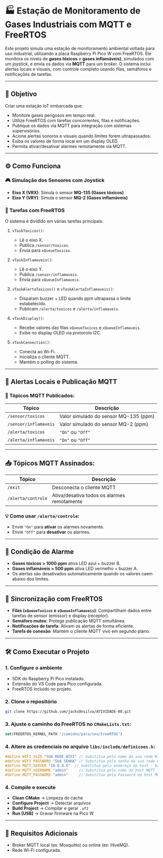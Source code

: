 # 🏭 Estação de Monitoramento de Gases Industriais com MQTT e FreeRTOS

Este projeto simula uma estação de monitoramento ambiental voltada para uso industrial, utilizando a placa Raspberry Pi Pico W com FreeRTOS. Ele monitora os níveis de **gases tóxicos** e **gases inflamáveis)**, simulados com um joystick, e envia os dados via **MQTT** para um broker. O sistema inclui alertas locais e visuais, com controle completo usando filas, semáforos e notificações de tarefas.

---

## 🎯 Objetivo

Criar uma estação IoT embarcada que:

- Monitore gases perigosos em tempo real.
- Utilize FreeRTOS com tarefas concorrentes, filas e notificações.
- Publique os dados via MQTT para integração com sistemas supervisórios.
- Acione alertas sonoros e visuais quando limites forem ultrapassados.
- Exiba os valores de forma local em um display OLED.
- Permita ativar/desativar alarmes remotamente via MQTT.

---

## ⚙️ Como Funciona

### 🎮 Simulação dos Sensores com Joystick

- **Eixo X (VRX)**: Simula o sensor **MQ-135 (Gases tóxicos)**
- **Eixo Y (VRY)**: Simula o sensor **MQ-2 (Gases inflamáveis)**

### 🔄 Tarefas com FreeRTOS

O sistema é dividido em várias tarefas principais:

1. `vTaskToxicos()`:

   - Lê o eixo X.
   - Publica `/sensor/toxicos`.
   - Envia para `xQueueToxicos`.

2. `vTaskInflamaveis()`:

   - Lê o eixo Y.
   - Publica `/sensor/inflamaveis`.
   - Envia para `xQueueInflamaveis`.

3. `vTaskAlertaToxicos()` e `vTaskAlertaInflamaveis()`:

   - Disparam buzzer + LED quando ppm ultrapassa o limite estabelecido.
   - Publicam `/alerta/toxicos` e `/alerta/inflamaveis`.

4. `vTaskDisplay()`:

   - Recebe valores das filas `xQueueToxicos` e `xQueueInflamaveis`.
   - Exibe no display OLED via protocolo I2C.

5. `vTaskConnection()`:
   - Conecta ao Wi-Fi.
   - Inicializa o cliente MQTT.
   - Mantém o polling do sistema.

---

## 🚨 Alertas Locais e Publicação MQTT

### 📢 Tópicos MQTT Publicados:

| Tópico                | Descrição                             |
| --------------------- | ------------------------------------- |
| `/sensor/toxicos`     | Valor simulado do sensor MQ-135 (ppm) |
| `/sensor/inflamaveis` | Valor simulado do sensor MQ-2 (ppm)   |
| `/alerta/toxicos`     | `"On"` ou `"Off"`                     |
| `/alerta/inflamaveis` | `"On"` ou `"Off"`                     |

---

## 📥 Tópicos MQTT Assinados:

| Tópico             | Descrição                                   |
| ------------------ | ------------------------------------------- |
| `/exit`            | Desconecta o cliente MQTT                   |
| `/alerta/controle` | Ativa/desativa todos os alarmes remotamente |

### 💡 Como usar `/alerta/controle`:

- Envie `"On"` para **ativar** os alarmes novamente.
- Envie `"Off"` para **desativar** os alarmes.

---

## 🧠 Condição de Alarme

- **Gases tóxicos > 1000 ppm** ativa LED azul + buzzer B.
- **Gases inflamáveis > 500 ppm** ativa LED vermelho + buzzer A.
- Os alertas são desativados automaticamente quando os valores caem abaixo dos limites.

---

## 🧠 Sincronização com FreeRTOS

- **Filas (`xQueueToxicos` e `xQueueInflamaveis`)**: Compartilham dados entre tarefas de sensor (emissor) e display (receptor).
- **Semáforo mutex**: Protege publicação MQTT simultânea.
- **Notificações de tarefa**: Ativam os alertas de forma eficiente.
- **Tarefa de conexão**: Mantém o cliente MQTT vivo em segundo plano.

---

## 🛠️ Como Executar o Projeto

### 1. Configure o ambiente

- SDK do Raspberry Pi Pico instalado.
- Extensão do VS Code para Pico configurada.
- FreeRTOS incluído no projeto.

### 2. Clone o repositório

```bash
git clone https://github.com/jacks0nsilva/ATIVIDADE-08.git
```

### 3. Ajuste o caminho do FreeRTOS no `CMakeLists.txt`:

```cmake
set(FREERTOS_KERNEL_PATH "/caminho/para/seu/FreeRTOS")
```

### 4. Altere as credenciais no arquivo `libs/include/definicoes.h`:

```c
#define WIFI_SSID "SUA REDE WIFI" // Substitua pelo nome da sua rede Wi-Fi
#define WIFI_PASSWORD "SUA SENHA" // Substitua pela senha da sua rede Wi-Fi
#define MQTT_SERVER "10.0.0.6"  // Substitua pelo endereço do host - broket MQTT: Ex: 192.168.1.107
#define MQTT_USERNAME "admin"     // Substitua pelo nome da host MQTT - Username
#define MQTT_PASSWORD "admin"     // Substitua pelo Password da host MQTT - credencial de acesso - caso exista
```

### 4. Compile e execute

- **Clean CMake** → Limpeza do cache
- **Configure Project** → Detectar arquivos
- **Build Project** → Compilar e gerar `.uf2`
- **Run [USB]** → Gravar firmware na Pico W

---

## 📡 Requisitos Adicionais

- Broker MQTT local (ex: Mosquitto) ou online (ex: HiveMQ).
- Rede Wi-Fi configurada.
